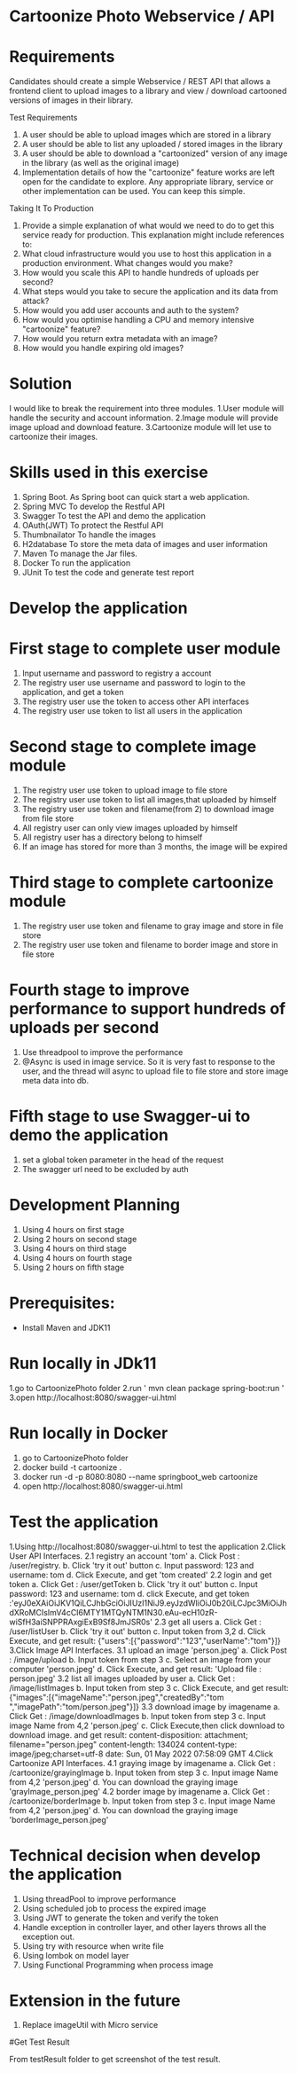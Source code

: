 # Cartoonize Photo Webservice / API

# Requirements
 
  Candidates should create a simple Webservice / REST API that allows a frontend client to upload images to a library and view / download cartooned versions of images in their library.
  
  Test Requirements
  1. A user should be able to upload images which are stored in a library
  2. A user should be able to list any uploaded / stored images in the library
  3. A user should be able to download a "cartoonized" version of any image in the library (as well as the original image)
  4. Implementation details of how the "cartoonize" feature works are left open for the candidate to explore. Any appropriate library, service or other implementation can be used. You can keep this simple.
  
  Taking It To Production
  1. Provide a simple explanation of what would we need to do to get this service ready for production. This explanation might include references to:
  2. What cloud infrastructure would you use to host this application in a production environment. What changes would you make?
  3. How would you scale this API to handle hundreds of uploads per second?
  4. What steps would you take to secure the application and its data from attack?
  5. How would you add user accounts and auth to the system?
  6. How would you optimise handling a CPU and memory intensive "cartoonize" feature?
  7. How would you return extra metadata with an image?
  8. How would you handle expiring old images?

#  Solution

I would like to break the requirement into three modules. 
 1.User module will handle the security and account information.
 2.Image module will provide image upload and download feature.
 3.Cartoonize module will let use to cartoonize their images. 

# Skills used in this exercise

1. Spring Boot.       As Spring boot can quick start a web application.
2. Spring MVC         To develop the Restful API
3. Swagger            To test the API and demo the application
4. OAuth(JWT)         To protect the Restful API
5. Thumbnailator      To handle the images
6. H2database         To store the meta data of images and user information
3. Maven			  To manage the Jar files.
4. Docker		      To run the application 
5. JUnit			  To test the code and generate test report	

# Develop the application

#  First stage to complete user module

1. Input username and password to registry a account
2. The registry user use username and password to login to the application, and get a token
3. The registry user use the token to access other API interfaces
4. The registry user use token to list all users in the application

#  Second stage to complete image module

1. The registry user use token to upload image to file store
2. The registry user use token to list all images,that uploaded by himself 
3. The registry user use token and filename(from 2) to download image from file store
4. All registry user can only view images uploaded by himself
5. All registry user has a directory belong to himself
6. If an image has stored for more than 3 months, the image will be expired 

#  Third stage to complete cartoonize module

1. The registry user use token and filename to gray image and store in file store
2. The registry user use token and filename to border image and store in file store

#  Fourth stage to improve performance to support hundreds of uploads per second

1. Use threadpool to improve the performance
2. @Async is used in image service. So it is very fast to response to the user, and the thread 
   will async to upload file to file store and store image meta data into db.
   
#  Fifth stage to use Swagger-ui to demo the application

1. set a global token parameter in the head of the request
2. The swagger url need to be excluded by auth

# Development Planning

1. Using 4 hours on first stage
2. Using 2 hours on second stage
3. Using 4 hours on third stage
4. Using 4 hours on fourth stage
5. Using 2 hours on fifth stage

# Prerequisites:

- Install Maven and JDK11

# Run locally in JDk11

1.go to CartoonizePhoto folder
2.run ' mvn clean package spring-boot:run '
3.open http://localhost:8080/swagger-ui.html

# Run locally in Docker

1. go to CartoonizePhoto folder
2. docker build -t cartoonize .
3. docker run -d -p 8080:8080 --name springboot_web cartoonize
4. open http://localhost:8080/swagger-ui.html

# Test the application

1.Using http://localhost:8080/swagger-ui.html to test the application
2.Click User API Interfaces.
   2.1 registry an account 'tom'
       a. Click Post : /user/registry. 
       b. Click 'try it out' button
       c. Input password: 123 and username: tom
       d. Click Execute, and get 'tom created'
   2.2 login and get token
       a. Click Get : /user/getToken
       b. Click 'try it out' button
       c. Input password: 123 and username: tom
       d. click Execute, and get token :'eyJ0eXAiOiJKV1QiLCJhbGciOiJIUzI1NiJ9.eyJzdWIiOiJ0b20iLCJpc3MiOiJhdXRoMCIsImV4cCI6MTY1MTQyNTM1N30.eAu-ecH10zR-wiSfH3aiSNPPRAxgiExB9Sf8JmJSR0s'
   2.3 get all users
       a. Click Get : /user/listUser
       b. Click 'try it out' button
       c. Input token from 3,2
       d. Click Execute, and get result: {"users":[{"password":"123","userName":"tom"}]}
3.Click Image API Interfaces.
  3.1 upload an image 'person.jpeg'
      a. Click Post : /image/upload
      b. Input token from step 3
      c. Select an image from your computer 'person.jpeg' 
      d. Click Execute, and get result: 'Upload file : person.jpeg'
  3.2 list all images uploaded by user
      a. Click Get :  /image/listImages
      b. Input token from step 3 
      c. Click Execute, and get result: {"images":[{"imageName":"person.jpeg","createdBy":"tom     ","imagePath":"tom/person.jpeg"}]} 
  3.3 download image by imagename
      a. Click Get :  /image/downloadImages
      b. Input token from step 3
      c. Input image Name from 4,2 'person.jpeg'
      c. Click Execute,then click download to download image.
       and get result:
       content-disposition: attachment; filename="person.jpeg" 
       content-length: 134024 
       content-type: image/jpeg;charset=utf-8 
       date: Sun, 01 May 2022 07:58:09 GMT
 4.Click Cartoonize API Interfaces.
   4.1 graying image by imagename
      a. Click Get :  /cartoonize/grayingImage
      b. Input token from step 3
      c. Input image Name from 4,2 'person.jpeg'
      d. You can download the graying image 'grayImage_person.jpeg'
   4.2 border image by imagename
      a. Click Get :  /cartoonize/borderImage
      b. Input token from step 3
      c. Input image Name from 4,2 'person.jpeg'
      d. You can download the graying image 'borderImage_person.jpeg'    
# Technical decision when develop the application

1. Using threadPool to improve performance
2. Using scheduled job to process the expired image
3. Using JWT to generate the token and verify the token
4. Handle exception in controller layer, and other layers throws all the exception out.
5. Using try with resource when write file
6. Using lombok on model layer
7. Using Functional Programming when process image 

# Extension in the future

1. Replace imageUtil with Micro service 

#Get Test Result

From testResult folder to get screenshot of the test result.



